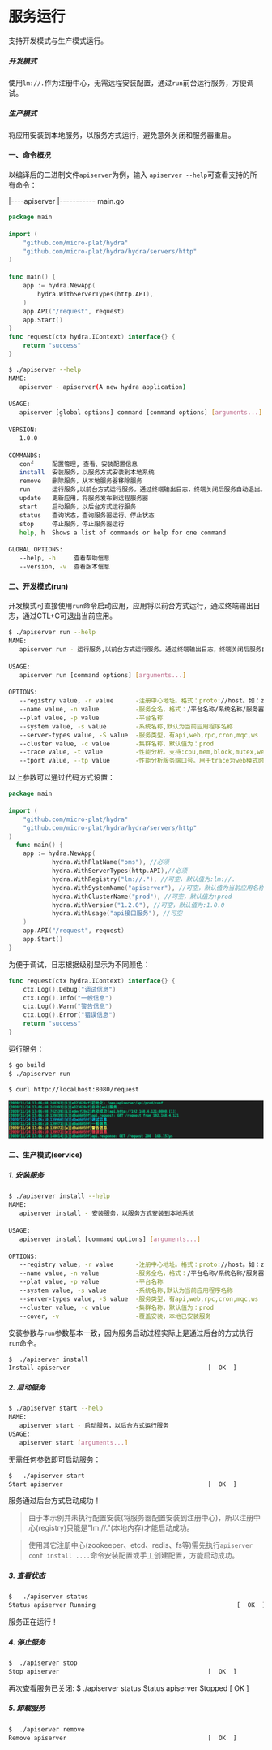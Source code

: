
服务运行
===================================
支持开发模式与生产模式运行。

##### 开发模式
使用`lm://.`作为注册中心，无需远程安装配置，通过`run`前台运行服务，方便调试。

##### 生产模式
将应用安装到本地服务，以服务方式运行，避免意外关闭和服务器重启。

#### 一、命令概况

以编译后的二进制文件`apiserver`为例，输入 `apiserver --help`可查看支持的所有命令：


|----apiserver
|----------- main.go

```go
package main

import (
	"github.com/micro-plat/hydra"
	"github.com/micro-plat/hydra/hydra/servers/http"
)

func main() {
	app := hydra.NewApp(
		hydra.WithServerTypes(http.API),
	)
	app.API("/request", request)
	app.Start()
}
func request(ctx hydra.IContext) interface{} {
	return "success"
}
```

```sh
$ ./apiserver --help
NAME:
   apiserver - apiserver(A new hydra application)

USAGE:
   apiserver [global options] command [command options] [arguments...]

VERSION:
   1.0.0

COMMANDS:
   conf     配置管理, 查看、安装配置信息
   install  安装服务，以服务方式安装到本地系统
   remove   删除服务，从本地服务器移除服务
   run      运行服务,以前台方式运行服务。通过终端输出日志，终端关闭后服务自动退出。
   update   更新应用，将服务发布到远程服务器
   start    启动服务，以后台方式运行服务
   status   查询状态，查询服务器运行、停止状态
   stop     停止服务，停止服务器运行
   help, h  Shows a list of commands or help for one command

GLOBAL OPTIONS:
   --help, -h     查看帮助信息
   --version, -v  查看版本信息
```

#### 二、开发模式(run)

开发模式可直接使用`run`命令启动应用，应用将以前台方式运行，通过终端输出日志，通过CTL+C可退出当前应用。

```sh
$ ./apiserver run --help
NAME:
   apiserver run - 运行服务,以前台方式运行服务。通过终端输出日志，终端关闭后服务自动退出。

USAGE:
   apiserver run [command options] [arguments...]

OPTIONS:
   --registry value, -r value      -注册中心地址。格式：proto://host。如：zk://ip1,ip2  或 fs://../ 
   --name value, -n value          -服务全名，格式：/平台名称/系统名称/服务器类型/集群名称 
   --plat value, -p value          -平台名称
   --system value, -s value        -系统名称,默认为当前应用程序名称
   --server-types value, -S value  -服务类型，有api,web,rpc,cron,mqc,ws
   --cluster value, -c value       -集群名称，默认值为：prod
   --trace value, -t value         -性能分析。支持:cpu,mem,block,mutex,web
   --tport value, --tp value       -性能分析服务端口号。用于trace为web模式时的端口号。默认：19999
```
以上参数可以通过代码方式设置：
```go
package main

import (
	"github.com/micro-plat/hydra"
	"github.com/micro-plat/hydra/hydra/servers/http"
)
  func main() {
	app := hydra.NewApp(
            hydra.WithPlatName("oms"), //必须
            hydra.WithServerTypes(http.API),//必须
            hydra.WithRegistry("lm://."), //可空，默认值为:lm://.		
            hydra.WithSystemName("apiserver"), //可空，默认值为当前应用名称
            hydra.WithClusterName("prod"), //可空，默认值为:prod
            hydra.WithVersion("1.2.0"), //可空，默认值为:1.0.0
            hydra.WithUsage("api接口服务"), //可空
	)
	app.API("/request", request)
	app.Start()
}

```
为便于调试，日志根据级别显示为不同颜色：

```go
func request(ctx hydra.IContext) interface{} {
	ctx.Log().Debug("调试信息")
	ctx.Log().Info("一般信息")
	ctx.Log().Warn("警告信息")
	ctx.Log().Error("错误信息")
	return "success"
}
```
运行服务：
```sh
$ go build
$ ./apiserver run
```

```sh
$ curl http://localhost:8080/request
```
![日志](./imgs/log.png)

#### 二、生产模式(service)

##### 1. 安装服务

```sh
$ ./apiserver install --help
NAME:
   apiserver install - 安装服务，以服务方式安装到本地系统

USAGE:
   apiserver install [command options] [arguments...]

OPTIONS:
   --registry value, -r value      -注册中心地址。格式：proto://host。如：zk://ip1,ip2  或 fs://../ [$registry]
   --name value, -n value          -服务全名，格式：/平台名称/系统名称/服务器类型/集群名称 [$name]
   --plat value, -p value          -平台名称
   --system value, -s value        -系统名称,默认为当前应用程序名称
   --server-types value, -S value  -服务类型，有api,web,rpc,cron,mqc,ws
   --cluster value, -c value       -集群名称，默认值为：prod
   --cover, -v                     -覆盖安装，本地已安装服务

```
安装参数与`run`参数基本一致，因为服务启动过程实际上是通过后台的方式执行`run`命令。

```sh
$  ./apiserver install
Install apiserver                                      [  OK  ]
```


##### 2. 启动服务

```sh
$ ./apiserver start --help
NAME:
   apiserver start - 启动服务，以后台方式运行服务
USAGE:
   apiserver start [arguments...]
```

无需任何参数即可启动服务：

```sh
$   ./apiserver start
Start apiserver                                        [  OK  ]
```
服务通过后台方式启动成功！
> 由于本示例并未执行配置安装(将服务器配置安装到注册中心)，所以注册中心(registry)只能是"lm://."(本地内存)才能启动成功。

>使用其它注册中心(zookeeper、etcd、redis、fs等)需先执行`apiserver conf install ....`命令安装配置或手工创建配置，方能启动成功。

##### 3. 查看状态
```sh
$   ./apiserver status
Status apiserver Running                                       [  OK  ]
```
服务正在运行！

##### 4. 停止服务

```sh
$  ./apiserver stop
Stop apiserver                                         [  OK  ]
```
再次查看服务已关闭:
$  ./apiserver status
Status apiserver Stopped                                       [  OK  ]

##### 5. 卸载服务
```sh
$  ./apiserver remove
Remove apiserver                                       [  OK  ]
```